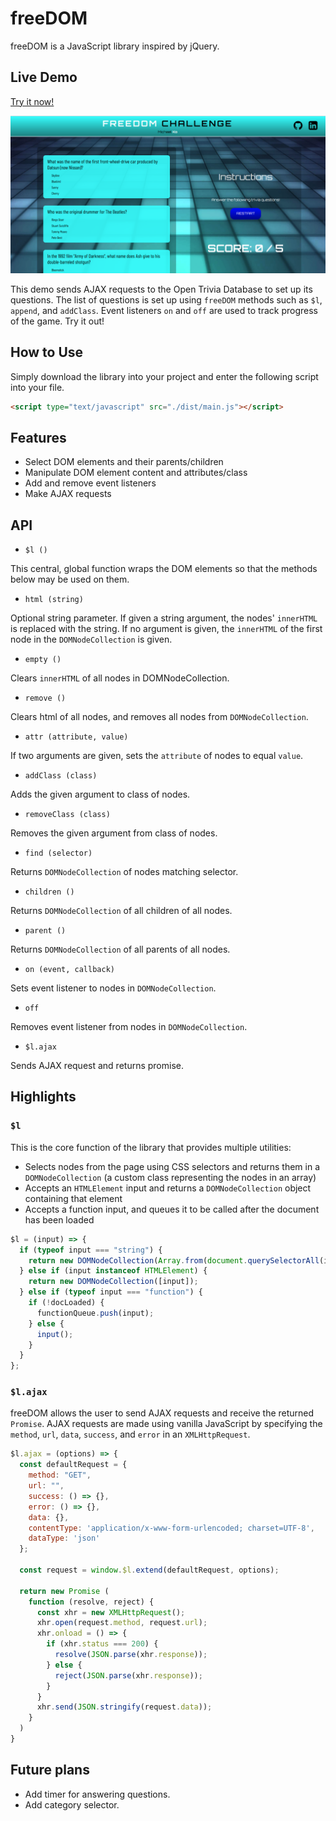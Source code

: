 # freeDOM

freeDOM is a JavaScript library inspired by jQuery.

## Live Demo
[Try it now!](https://kokokola694.github.io/freeDOM/)

![page](images/page.png)

This demo sends AJAX requests to the Open Trivia Database to set up its questions. The list of questions is set up using `freeDOM` methods such as `$l`, `append`, and `addClass`. Event listeners `on` and `off` are used to track progress of the game. Try it out!

## How to Use
Simply download the library into your project and enter the following script into your file.
```html
<script type="text/javascript" src="./dist/main.js"></script>
```

## Features
* Select DOM elements and their parents/children
* Manipulate DOM element content and attributes/class
* Add and remove event listeners
* Make AJAX requests

## API
* `$l ()`

This central, global function wraps the DOM elements so that the methods below may be used on them.
* `html (string)`

Optional string parameter. If given a string argument, the nodes' `innerHTML` is replaced with the string. If no argument is given, the `innerHTML` of the first node in the `DOMNodeCollection` is given.
* `empty ()`

Clears `innerHTML` of all nodes in DOMNodeCollection.
* `remove ()`

Clears html of all nodes, and removes all nodes from `DOMNodeCollection`.
* `attr (attribute, value)`

If two arguments are given, sets the `attribute` of nodes to equal `value`.
* `addClass (class)`

Adds the given argument to class of nodes.
* `removeClass (class)`

Removes the given argument from class of nodes.
* `find (selector)`

Returns `DOMNodeCollection` of nodes matching selector.
* `children ()`

Returns `DOMNodeCollection` of all children of all nodes.
* `parent ()`

Returns `DOMNodeCollection` of all parents of all nodes.
* `on (event, callback)`

Sets event listener to nodes in `DOMNodeCollection`.
* `off`

Removes event listener from nodes in `DOMNodeCollection`.
* `$l.ajax`

Sends AJAX request and returns promise.

## Highlights
### `$l`
This is the core function of the library that provides multiple utilities:
* Selects nodes from the page using CSS selectors and returns them in a `DOMNodeCollection` (a custom class representing the nodes in an array)
* Accepts an `HTMLElement` input and returns a `DOMNodeCollection` object containing that element
* Accepts a function input, and queues it to be called after the document has been loaded

```javascript
$l = (input) => {
  if (typeof input === "string") {
    return new DOMNodeCollection(Array.from(document.querySelectorAll(input)))
  } else if (input instanceof HTMLElement) {
    return new DOMNodeCollection([input]);
  } else if (typeof input === "function") {
    if (!docLoaded) {
      functionQueue.push(input);
    } else {
      input();
    }
  }
};
```

### `$l.ajax`

freeDOM allows the user to send AJAX requests and receive the returned `Promise`. AJAX requests are made using vanilla JavaScript by specifying the `method`, `url`, `data`, `success`, and `error` in an `XMLHttpRequest`.

```javascript
$l.ajax = (options) => {
  const defaultRequest = {
    method: "GET",
    url: "",
    success: () => {},
    error: () => {},
    data: {},
    contentType: 'application/x-www-form-urlencoded; charset=UTF-8',
    dataType: 'json'
  };

  const request = window.$l.extend(defaultRequest, options);

  return new Promise (
    function (resolve, reject) {
      const xhr = new XMLHttpRequest();
      xhr.open(request.method, request.url);
      xhr.onload = () => {
        if (xhr.status === 200) {
          resolve(JSON.parse(xhr.response));
        } else {
          reject(JSON.parse(xhr.response));
        }
      }
      xhr.send(JSON.stringify(request.data));
    }
  )
}
```

## Future plans
* Add timer for answering questions.
* Add category selector.
